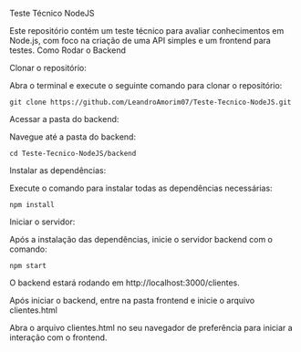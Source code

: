 Teste Técnico NodeJS

Este repositório contém um teste técnico para avaliar conhecimentos em Node.js, com foco na criação de uma API simples e um frontend para testes.
Como Rodar o Backend

  Clonar o repositório:

  Abra o terminal e execute o seguinte comando para clonar o repositório:

    git clone https://github.com/LeandroAmorim07/Teste-Tecnico-NodeJS.git

Acessar a pasta do backend:

Navegue até a pasta do backend:

    cd Teste-Tecnico-NodeJS/backend

Instalar as dependências:

Execute o comando para instalar todas as dependências necessárias:

    npm install

Iniciar o servidor:

Após a instalação das dependências, inicie o servidor backend com o comando:

    npm start

O backend estará rodando em http://localhost:3000/clientes.


Após iniciar o backend, entre na pasta frontend e inicie o arquivo clientes.html


Abra o arquivo clientes.html no seu navegador de preferência para iniciar a interação com o frontend.
